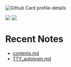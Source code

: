 <!--
**dino920135/dino920135** is a ✨ _special_ ✨ repository because its `README.md` (this file) appears on your GitHub profile.
-->
<!-- # About me -->

![Github Card profile-details](http://github-profile-summary-cards.vercel.app/api/cards/profile-details?username=dino920135&theme=github_dark)

![](http://github-profile-summary-cards.vercel.app/api/cards/stats?username=dino920135&theme=github_dark) ![](http://github-profile-summary-cards.vercel.app/api/cards/most-commit-language?username=dino920135&theme=github_dark)

# Recent Notes
<!-- BLOG-POST-LIST:START -->
- [contents.md](https://github.com/dino920135/Notes/blob/main/pages/contents.md)
- [TTY_autologin.md](https://github.com/dino920135/Notes/blob/main/pages/TTY_autologin.md)
<!-- BLOG-POST-LIST:END -->
